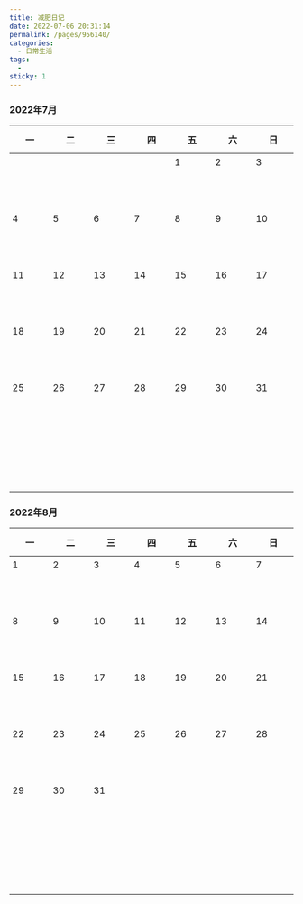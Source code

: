 ```yaml
---
title: 减肥日记
date: 2022-07-06 20:31:14
permalink: /pages/956140/
categories:
  - 日常生活
tags:
  - 
sticky: 1
---
```


<style>
    th,td {
        width: 100px;
        position: relative;
    }
    thead tr {
        height: 50px;
    }
    tr {
        height: 100px;
    }
    .day {
        position: absolute;
        top: 5px;
        left: 5px;
    }
    table .badge.tip {
        font-size: 10px!important;
    }
</style>

### 2022年7月

|   一    |   二    |                              三                              |   四    |   五    |   六    |   日    |
| :-----: | :-----: | :----------------------------------------------------------: | :-----: | :-----: | :-----: | :-----: |
|                             |                             |                                                         |    | <span class="day">1</span> | <span class="day">2</span> | <span class="day">3</span> |
| <span class="day">4</span> | <span class="day">5</span> | <span class="day">6</span><Badge text="俯卧撑40个"/><br/><Badge text="蹲起120个"/><br/><Badge text="仰卧起坐30个"/><br/> | <span class="day">7</span><Badge text="体重161.6斤"/><br/> | <span class="day">8</span>  | <span class="day">9</span>  | <span class="day">10</span> |
| <span class="day">11</span> | <span class="day">12</span> |                 <span class="day">13</span>                  |                <span class="day">14</span>                 | <span class="day">15</span> | <span class="day">16</span> | <span class="day">17</span> |
| <span class="day">18</span> | <span class="day">19</span> |                 <span class="day">20</span>                  |                <span class="day">21</span>                 | <span class="day">22</span> | <span class="day">23</span> | <span class="day">24</span> |
| <span class="day">25</span> | <span class="day">26</span> |                 <span class="day">27</span>                  |                <span class="day">28</span>                 | <span class="day">29</span> | <span class="day">30</span> | <span class="day">31</span> |
|                             |                             |                                                              |                                                            |                             |                             |                             |

### 2022年8月

|             一             |             二             |             三             |             四             |             五             |             六             |             日             |
| :------------------------: | :------------------------: | :------------------------: | :------------------------: | :------------------------: | :------------------------: | :------------------------: |
| <span class="day">1</span> | <span class="day">2</span> | <span class="day">3</span> | <span class="day">4</span> | <span class="day">5</span> | <span class="day">6</span> | <span class="day">7</span> |
| <span class="day">8</span> | <span class="day">9</span> | <span class="day">10</span> | <span class="day">11</span> | <span class="day">12</span> | <span class="day">13</span> | <span class="day">14</span> |
| <span class="day">15</span> | <span class="day">16</span> | <span class="day">17</span> | <span class="day">18</span> | <span class="day">19</span> | <span class="day">20</span> | <span class="day">21</span> |
| <span class="day">22</span> | <span class="day">23</span> | <span class="day">24</span> | <span class="day">25</span> | <span class="day">26</span> | <span class="day">27</span> | <span class="day">28</span> |
| <span class="day">29</span> | <span class="day">30</span> | <span class="day">31</span> |                            |                            |                            |                            |
|                            |                            |                            |                            |                            |                            |                            |

